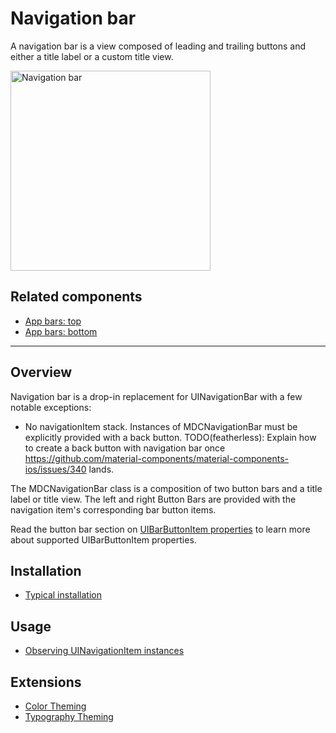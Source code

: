 # Navigation bar

<!-- badges -->

A navigation bar is a view composed of leading and trailing buttons and either a title label or a
custom title view.

<div class="article__asset article__asset--screenshot">
  <img src="docs/assets/navigation_bar.png" alt="Navigation bar" width="320">
</div>

<!-- design-and-api -->

## Related components

* [App bars: top](../../AppBar)
* [App bars: bottom](../../BottomAppBar)

<!-- toc -->

- - -

## Overview

Navigation bar is a drop-in replacement for UINavigationBar with a few notable exceptions:

- No navigationItem stack. Instances of MDCNavigationBar must be explicitly provided with a back
  button. TODO(featherless): Explain how to create a back button with navigation bar once
  https://github.com/material-components/material-components-ios/issues/340 lands.

The MDCNavigationBar class is a composition of two button bars and a title label or
title view. The left and right Button Bars are provided with the navigation item's corresponding bar
button items.

Read the button bar section on
[UIBarButtonItem properties](../../ButtonBar/#uibarbuttonitem-properties) to learn more about
supported UIBarButtonItem properties.

## Installation

- [Typical installation](../../../docs/component-installation.md)

## Usage

- [Observing UINavigationItem instances](observing-navigationitem-instances.md)

## Extensions

- [Color Theming](color-theming.md)
- [Typography Theming](typography-theming.md)
